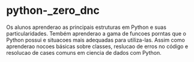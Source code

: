 # python-_zero_dnc
Os alunos aprenderao as principais estruturas em Python e suas particularidades. Tembém aprenderao a gama de funcoes porntas que o Python possui e situacoes mais adequadas para utiliza-las. Assim como aprenderao nocoes básicas sobre classes, reslucao de erros no código e resolucao de cases comuns em ciencia de dados com Python.
